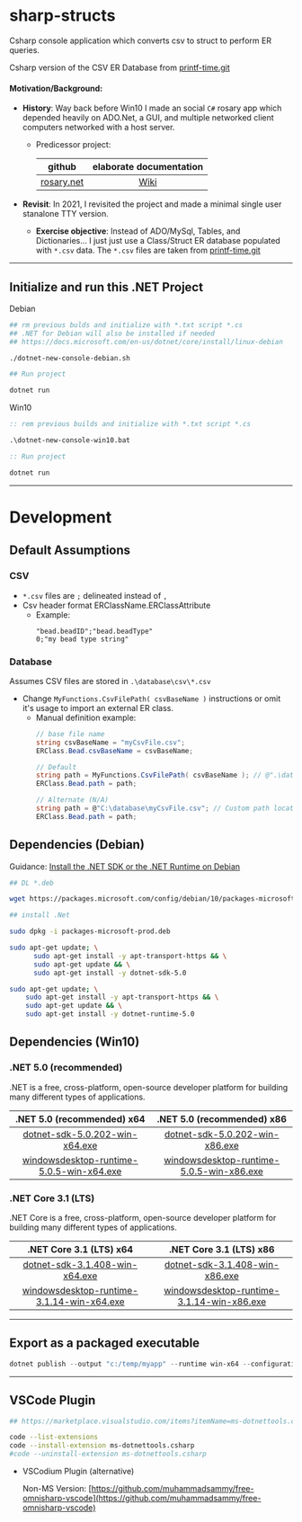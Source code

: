 # sharp-structs

Csharp console application which converts csv to struct to perform ER queries.

Csharp version of the CSV ER Database from [printf-time.git](https://github.com/mezcel/printf-time.git)

#### Motivation/Background:

- **History**: Way back before Win10 I made an social ```C#``` rosary app which depended heavily on ADO.Net, a GUI, and multiple networked client computers networked with a host server.
    - Predicessor project:

        github | elaborate documentation
        :---: | :---:
        [rosary.net](https://github.com/mezcel/rosary.net) | [Wiki](https://mezcel.wixsite.com/rosary)

- **Revisit**: In 2021, I revisited the project and made a minimal single user stanalone TTY version.
    - **Exercise objective**: Instead of ADO/MySql, Tables, and Dictionaries... I just just use a Class/Struct ER database populated with ```*.csv``` data. The ```*.csv``` files are taken from [printf-time.git](https://github.com/mezcel/printf-time.git)


---

## Initialize and run this .NET Project

Debian
```bash
## rm previous bulds and initialize with *.txt script *.cs
## .NET for Debian will also be installed if needed
## https://docs.microsoft.com/en-us/dotnet/core/install/linux-debian

./dotnet-new-console-debian.sh

## Run project

dotnet run
```

Win10
```bat
:: rem previous builds and initialize with *.txt script *.cs

.\dotnet-new-console-win10.bat

:: Run project

dotnet run
```

---

# Development

## Default Assumptions

### CSV

* ```*.csv``` files are ```;``` delineated instead of ```,```
* Csv header format ERClassName.ERClassAttribute
    * Example:
        ```csv
        "bead.beadID";"bead.beadType"
        0;"my bead type string"
        ```

### Database

Assumes CSV files are stored in ```.\database\csv\*.csv```

* Change ```MyFunctions.CsvFilePath( csvBaseName )``` instructions or omit it's usage to import an external ER class.
    * Manual definition example:
        ```cs
        // base file name
        string csvBaseName = "myCsvFile.csv";
        ERClass.Bead.csvBaseName = csvBaseName;

        // Default
        string path = MyFunctions.CsvFilePath( csvBaseName ); // @".\database\csv\myCsvFile.csv"
        ERClass.Bead.path = path;

        // Alternate (N/A)
        string path = @"C:\database\myCsvFile.csv"; // Custom path location
        ERClass.Bead.path = path;
        ```

## Dependencies (Debian)

Guidance: [Install the .NET SDK or the .NET Runtime on Debian](https://docs.microsoft.com/en-us/dotnet/core/install/linux-debian)

```sh
## DL *.deb

wget https://packages.microsoft.com/config/debian/10/packages-microsoft-prod.deb -O packages-microsoft-prod.deb

## install .Net

sudo dpkg -i packages-microsoft-prod.deb

sudo apt-get update; \
	  sudo apt-get install -y apt-transport-https && \
	  sudo apt-get update && \
	  sudo apt-get install -y dotnet-sdk-5.0

sudo apt-get update; \
    sudo apt-get install -y apt-transport-https && \
    sudo apt-get update && \
    sudo apt-get install -y dotnet-runtime-5.0
```

## Dependencies (Win10)

### .NET 5.0 (recommended)

.NET is a free, cross-platform, open-source developer platform for building many different types of applications.

| .NET 5.0 (recommended) x64 | .NET 5.0 (recommended) x86 |
| :---: | :---: |
| [dotnet-sdk-5.0.202-win-x64.exe](https://download.visualstudio.microsoft.com/download/pr/2de622da-5342-48ec-b997-8b025d8ee478/5c11b643ea7534f749cd3f0e0302715a/dotnet-sdk-5.0.202-win-x64.exe) | [dotnet-sdk-5.0.202-win-x86.exe](https://download.visualstudio.microsoft.com/download/pr/4e1426ee-1560-4df2-b307-692e28941ebf/aa8910349571ff68407e42ed63ee5f5d/dotnet-sdk-5.0.202-win-x86.exe) |
| [windowsdesktop-runtime-5.0.5-win-x64.exe](https://download.visualstudio.microsoft.com/download/pr/c1ef0b3f-9663-4fc5-85eb-4a9cadacdb87/52b890f91e6bd4350d29d2482038df1c/windowsdesktop-runtime-5.0.5-win-x64.exe) | [windowsdesktop-runtime-5.0.5-win-x86.exe](https://download.visualstudio.microsoft.com/download/pr/c089205d-4f58-4f8d-ad84-c92eaf2f3411/5cd3f9b3bd089c09df14dbbfb64124a4/windowsdesktop-runtime-5.0.5-win-x86.exe) |

### .NET Core 3.1 (LTS)

.NET Core is a free, cross-platform, open-source developer platform for building many different types of applications.

| .NET Core 3.1 (LTS) x64 | .NET Core 3.1 (LTS) x86 |
| :---: | :---: |
|[dotnet-sdk-3.1.408-win-x64.exe](https://download.visualstudio.microsoft.com/download/pr/fa20039c-5871-4597-8a7b-f0553a12edcc/4fb1cce6214049fe639dd230a9265133/dotnet-sdk-3.1.408-win-x64.exe)|[dotnet-sdk-3.1.408-win-x86.exe](https://download.visualstudio.microsoft.com/download/pr/d5821095-b8e2-47fd-b6a0-815beeefb0d4/f9b8a167f7e389b5e0207ada20caa1e9/dotnet-sdk-3.1.408-win-x86.exe)|
|[windowsdesktop-runtime-3.1.14-win-x64.exe](https://download.visualstudio.microsoft.com/download/pr/88437980-f813-4a01-865c-f992ad4909bb/9a936984781f6ce3526ffc946267e0ea/windowsdesktop-runtime-3.1.14-win-x64.exe)|[windowsdesktop-runtime-3.1.14-win-x86.exe](https://download.visualstudio.microsoft.com/download/pr/f449f435-25d3-4d5c-ad14-0c84f5131dea/a597530464689595a430407e440787c4/windowsdesktop-runtime-3.1.14-win-x86.exe)|

---

## Export as a packaged executable
```ps1
dotnet publish --output "c:/temp/myapp" --runtime win-x64 --configuration Release -p:PublishSingleFile=true -p:PublishTrimmed=true --self-contained true
```

---

## VSCode Plugin

```sh
## https://marketplace.visualstudio.com/items?itemName=ms-dotnettools.csharp

code --list-extensions
code --install-extension ms-dotnettools.csharp
#code --uninstall-extension ms-dotnettools.csharp
```

* VSCodium Plugin (alternative)

    Non-MS Version: [https://github.com/muhammadsammy/free-omnisharp-vscode](https://github.com/muhammadsammy/free-omnisharp-vscode)